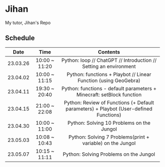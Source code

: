 # Jihan
My tutor, Jihan's Repo

## Schedule

|   Date   |      Time     |                                        Contents                                       |
|:--------:|:-------------:|:-------------------------------------------------------------------------------------:|
| 23.03.26 | 10:00 ~ 11:20 |           Python: loop // ChatGPT // Introduction // Setting an environment           |
| 23.04.02 | 10:00 ~ 11:15 |            Python: functions + Playbot // Linear Function (using GeoGebra)            |
| 23.04.11 | 19:30 ~ 20:40 |         Python: functions - default parameters + Minecraft: setBlock function         |
| 23.04.15 | 21:00 ~ 22:08 | Python: Review of Functions (+ Default parameters) + Playbot (User-defined Functions) |
| 23.04.30 | 10:00 ~ 11:00 |                       Python: Solving 10 Problems on the Jungol                       |
| 23.05.03 | 10:08 ~ 10:43 |               Python: Solving 7 Problems(print + variable) on the Jungol              |
| 23.05.07 | 10:15 ~ 11:11 |                         Python: Solving Problems on the Jungol                        |